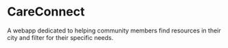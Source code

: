 # CareConnect
A webapp dedicated to helping community members find resources in their city and filter for their specific needs.
